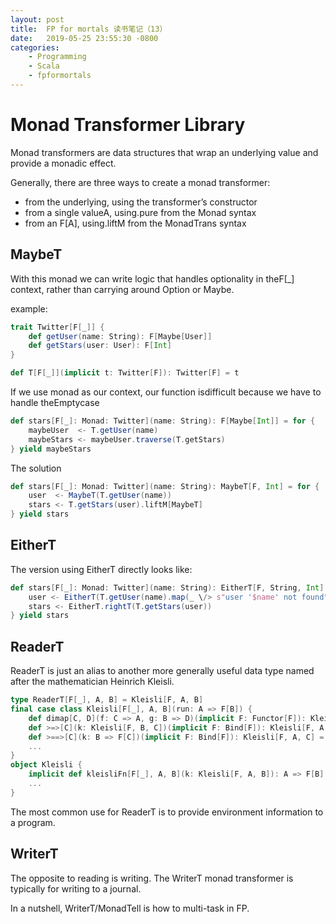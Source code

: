 ```yaml
---
layout: post
title:  FP for mortals 读书笔记（13）
date:   2019-05-25 23:55:30 -0800
categories: 
    - Programming
    - Scala 
    - fpformortals
---
```


# Monad Transformer Library

Monad transformers are data structures that wrap an underlying value and provide a monadic effect.

Generally, there are three ways to create a monad transformer:

+ from the underlying, using the transformer’s constructor
+ from a single valueA, using.pure from the Monad syntax
+ from an F\[A\], using.liftM from the MonadTrans syntax

## MaybeT

With this monad we can write logic that handles optionality in theF\[_\] context, rather than carrying around Option or Maybe.

example:

```scala
trait Twitter[F[_]] {
    def getUser(name: String): F[Maybe[User]]
    def getStars(user: User): F[Int]
}

def T[F[_]](implicit t: Twitter[F]): Twitter[F] = t
```

If we use monad as our context, our function isdifficult because we have to handle theEmptycase

```scala
def stars[F[_]: Monad: Twitter](name: String): F[Maybe[Int]] = for {
    maybeUser  <- T.getUser(name)
    maybeStars <- maybeUser.traverse(T.getStars)
} yield maybeStars
```

The solution

```scala
def stars[F[_]: Monad: Twitter](name: String): MaybeT[F, Int] = for {
    user  <- MaybeT(T.getUser(name))
    stars <- T.getStars(user).liftM[MaybeT]
} yield stars
```

## EitherT

The version using EitherT directly looks like:

```scala
def stars[F[_]: Monad: Twitter](name: String): EitherT[F, String, Int] = for {
    user <- EitherT(T.getUser(name).map(_ \/> s"user '$name' not found"))
    stars <- EitherT.rightT(T.getStars(user))
} yield stars
```

## ReaderT

ReaderT is just an alias to another more generally useful data type named after the mathematician Heinrich Kleisli.

```scala
type ReaderT[F[_], A, B] = Kleisli[F, A, B]
final case class Kleisli[F[_], A, B](run: A => F[B]) {
    def dimap[C, D](f: C => A, g: B => D)(implicit F: Functor[F]): Kleisli[F, C, D] = Kleisli(c => run(f(c)).map(g))
    def >=>[C](k: Kleisli[F, B, C])(implicit F: Bind[F]): Kleisli[F, A, C] = ...
    def >==>[C](k: B => F[C])(implicit F: Bind[F]): Kleisli[F, A, C] = this >=> Kleisli(k)
    ...
}
object Kleisli {
    implicit def kleisliFn[F[_], A, B](k: Kleisli[F, A, B]): A => F[B] = k.run
    ...
}
```

The most common use for ReaderT is to provide environment information to a program. 

## WriterT

The opposite to reading is writing. The WriterT monad transformer is typically for writing to a journal.

In a nutshell, WriterT/MonadTell is how to multi-task in FP.